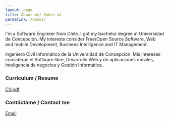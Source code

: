 ```yaml
---
layout: page
title: About me/ Sobre mí
permalink: /about/
---
```

I'm a Software Engineer from Chile. I got my bachelor degree at Universidad de Concepción. 
My interests consider Free/Open Source Software, Web and mobile Development, Businees Intelligence and IT Management.

Ingeniero Civil Informático de la Universidad de Concepción. Mis intereses consideran el Software libre, Desarrollo Web y de aplicaciones móviles, Inteligencia de negocios y Gestión Informática. 

### Currículum / Resume
[CV.pdf](https://www.dropbox.com/s/64nu3bf2ipliuvl/cvrvl2016.pdf?dl=0)

### Contáctame / Contact me

[Email](mailto:raulvillegasleiva@gmail.com)
